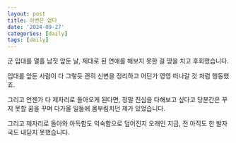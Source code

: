 ```yaml
---
layout: post
title: 이변은 없다
date: '2024-09-27'
categories: [daily]
tags: [daily]
---
```


군 입대를 열흘 남짓 앞둔 날, 제대로 된 연애를 해보지 못한 걸 땅을 치고 후회했습니다.

입대를 앞둔 사람이 다 그렇듯 괜히 신변을 정리하고 어딘가 영영 떠나갈 것 처럼 행동했죠.

그리고 언젠가 다 제자리로 돌아오게 된다면, 정말 진심을 다해보고 싶다고 당분간은 꾸지 못할 꿈을 꾸며 다가올 일들에 몸부림치던 제가 있었습니다.

그리고 제자리로 돌아와 아득함도 익숙함으로 덮어진지 오래인 지금, 전 아직도 한 발자국도 내딛지 못했습니다.
